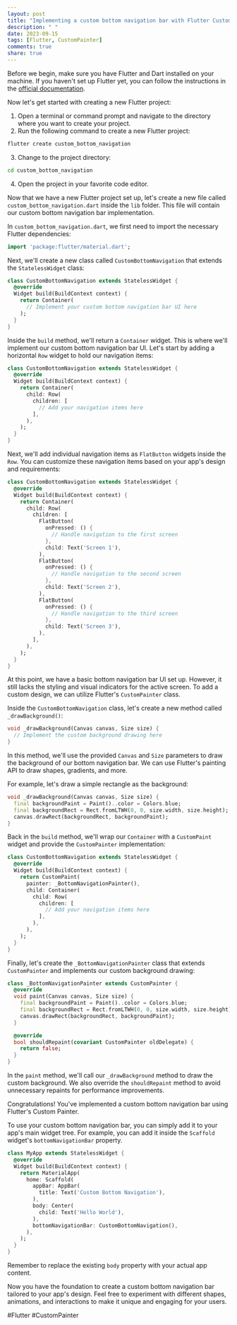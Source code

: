 ```yaml
---
layout: post
title: "Implementing a custom bottom navigation bar with Flutter Custom Painter"
description: " "
date: 2023-09-15
tags: [Flutter, CustomPainter]
comments: true
share: true
---
```


Before we begin, make sure you have Flutter and Dart installed on your machine. If you haven't set up Flutter yet, you can follow the instructions in the [official documentation](https://flutter.dev/docs/get-started/install).

Now let's get started with creating a new Flutter project:

1. Open a terminal or command prompt and navigate to the directory where you want to create your project.
2. Run the following command to create a new Flutter project:

```bash
flutter create custom_bottom_navigation
```

3. Change to the project directory:

```bash
cd custom_bottom_navigation
```

4. Open the project in your favorite code editor.

Now that we have a new Flutter project set up, let's create a new file called `custom_bottom_navigation.dart` inside the `lib` folder. This file will contain our custom bottom navigation bar implementation.

In `custom_bottom_navigation.dart`, we first need to import the necessary Flutter dependencies:

```dart
import 'package:flutter/material.dart';
```

Next, we'll create a new class called `CustomBottomNavigation` that extends the `StatelessWidget` class:

```dart
class CustomBottomNavigation extends StatelessWidget {
  @override
  Widget build(BuildContext context) {
    return Container(
      // Implement your custom bottom navigation bar UI here
    );
  }
}
```

Inside the `build` method, we'll return a `Container` widget. This is where we'll implement our custom bottom navigation bar UI. Let's start by adding a horizontal `Row` widget to hold our navigation items:

```dart
class CustomBottomNavigation extends StatelessWidget {
  @override
  Widget build(BuildContext context) {
    return Container(
      child: Row(
        children: [
          // Add your navigation items here
        ],
      ),
    );
  }
}
```

Next, we'll add individual navigation items as `FlatButton` widgets inside the `Row`. You can customize these navigation items based on your app's design and requirements:

```dart
class CustomBottomNavigation extends StatelessWidget {
  @override
  Widget build(BuildContext context) {
    return Container(
      child: Row(
        children: [
          FlatButton(
            onPressed: () {
              // Handle navigation to the first screen
            },
            child: Text('Screen 1'),
          ),
          FlatButton(
            onPressed: () {
              // Handle navigation to the second screen
            },
            child: Text('Screen 2'),
          ),
          FlatButton(
            onPressed: () {
              // Handle navigation to the third screen
            },
            child: Text('Screen 3'),
          ),
        ],
      ),
    );
  }
}
```

At this point, we have a basic bottom navigation bar UI set up. However, it still lacks the styling and visual indicators for the active screen. To add a custom design, we can utilize Flutter's `CustomPainter` class.

Inside the `CustomBottomNavigation` class, let's create a new method called `_drawBackground()`:

```dart
void _drawBackground(Canvas canvas, Size size) {
  // Implement the custom background drawing here
}
```

In this method, we'll use the provided `Canvas` and `Size` parameters to draw the background of our bottom navigation bar. We can use Flutter's painting API to draw shapes, gradients, and more.

For example, let's draw a simple rectangle as the background:

```dart
void _drawBackground(Canvas canvas, Size size) {
  final backgroundPaint = Paint()..color = Colors.blue;
  final backgroundRect = Rect.fromLTWH(0, 0, size.width, size.height);
  canvas.drawRect(backgroundRect, backgroundPaint);
}
```

Back in the `build` method, we'll wrap our `Container` with a `CustomPaint` widget and provide the `CustomPainter` implementation:

```dart
class CustomBottomNavigation extends StatelessWidget {
  @override
  Widget build(BuildContext context) {
    return CustomPaint(
      painter: _BottomNavigationPainter(),
      child: Container(
        child: Row(
          children: [
            // Add your navigation items here
          ],
        ),
      ),
    );
  }
}
```

Finally, let's create the `_BottomNavigationPainter` class that extends `CustomPainter` and implements our custom background drawing:

```dart
class _BottomNavigationPainter extends CustomPainter {
  @override
  void paint(Canvas canvas, Size size) {
    final backgroundPaint = Paint()..color = Colors.blue;
    final backgroundRect = Rect.fromLTWH(0, 0, size.width, size.height);
    canvas.drawRect(backgroundRect, backgroundPaint);
  }

  @override
  bool shouldRepaint(covariant CustomPainter oldDelegate) {
    return false;
  }
}
```

In the `paint` method, we'll call our `_drawBackground` method to draw the custom background. We also override the `shouldRepaint` method to avoid unnecessary repaints for performance improvements.

Congratulations! You've implemented a custom bottom navigation bar using Flutter's Custom Painter.

To use your custom bottom navigation bar, you can simply add it to your app's main widget tree. For example, you can add it inside the `Scaffold` widget's `bottomNavigationBar` property.

```dart
class MyApp extends StatelessWidget {
  @override
  Widget build(BuildContext context) {
    return MaterialApp(
      home: Scaffold(
        appBar: AppBar(
          title: Text('Custom Bottom Navigation'),
        ),
        body: Center(
          child: Text('Hello World'),
        ),
        bottomNavigationBar: CustomBottomNavigation(),
      ),
    );
  }
}
```

Remember to replace the existing `body` property with your actual app content.

Now you have the foundation to create a custom bottom navigation bar tailored to your app's design. Feel free to experiment with different shapes, animations, and interactions to make it unique and engaging for your users.

#Flutter #CustomPainter
